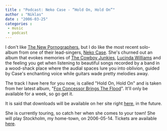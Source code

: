 ```yaml
---
title : "Podcast: Neko Case - “Hold On, Hold On”"
author : "Niklas"
date : "2006-03-25"
categories : 
 - music
 - podcast
---
```


I don't like [The New Pornographers](http://www.thenewpornographers.com), but I do like the most recent solo-album from one of their lead-singers, [Neko Case](http://www.nekocase.com). She's churned out an album that evokes memories of [The Cowboy Junkies](http://www.cowboyjunkies.com), [Lucinda Williams](http://www.lucindawilliams.com) and the feeling you get when listening to beautiful songs recorded by a band in a wood-shack place where the audial spaces lure you into oblivion, guided by Case's enchanting voice while guitars wade pretty melodies away.

The track I have here for you now, is called "Hold On, Hold On" and is taken from her latest album, "[Fox Concessor Brings The Flood](http://www.amazon.co.uk/exec/obidos/ASIN/B000EBGBIK)". It'll only be available for a week, so go get it.

It is said that downloads will be available on her site right [here](http://www.nekocase.com/downloads), in the future.

She is currently touring, so catch her when she comes to your town! She will play Stockholm, my home-town, on 2006-05-14. Tickets are available [here](http://purchase.tickets.com/buy/TicketPurchase?agency=SODRATEATERN&organ_val=21761&schedule=list&event_val=NEKO).
